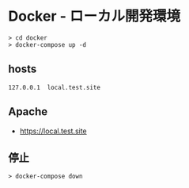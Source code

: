 # Docker - ローカル開発環境

```
> cd docker
> docker-compose up -d
```

## hosts
```
127.0.0.1  local.test.site
```

## Apache
- https://local.test.site

## 停止
```
> docker-compose down
```
